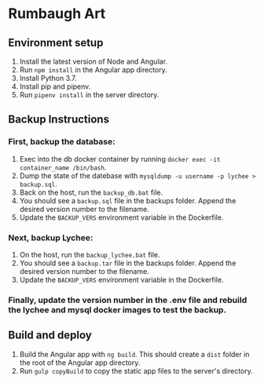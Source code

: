 # Rumbaugh Art

## Environment setup
1. Install the latest version of Node and Angular.
2. Run `npm install` in the Angular app directory.
3. Install Python 3.7.
4. Install pip and pipenv.
5. Run `pipenv install` in the server directory.

## Backup Instructions
### First, backup the database:
1. Exec into the db docker container by running `docker exec -it container_name /bin/bash`.
2. Dump the state of the datebase with `mysqldump -u username -p lychee > backup.sql`.
3. Back on the host, run the `backup_db.bat` file.
4. You should see a `backup.sql` file in the backups folder.  Append the desired version number to the filename.
5. Update the `BACKUP_VERS` environment variable in the Dockerfile.

### Next, backup Lychee:
1. On the host, run the `backup_lychee.bat` file.
2. You should see a `backup.tar` file in the backups folder.  Append the desired version number to the filename.
3. Update the `BACKUP_VERS` environment variable in the Dockerfile.

### Finally, update the version number in the .env file and rebuild the lychee and mysql docker images to test the backup.

## Build and deploy
1. Build the Angular app with `ng build`.  This should create a `dist` folder in the root of the Angular app directory.
2. Run `gulp copyBuild` to copy the static app files to the server's directory.